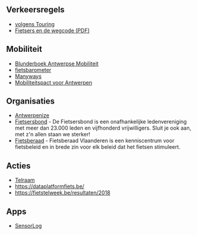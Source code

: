 ## Verkeersregels
- [volgens Touring](https://www.touring.be/nl/artikels/verkeersregels-voor-fietsers)
- [Fietsers en de wegcode (PDF)](http://www.politie.be/5388/sites/default/files/downloads/brochures/verkeer/Fietsers_en_de_wegcode_BIVV.pdf)


## Mobiliteit
- [Blunderboek Antwerpse Mobiliteit](http://www.blunderboek.be/)
- [fietsbarometer](http://fietsbarometer.provincieantwerpen.be/geoloketten/?viewer=fietsbarometer)
- [Manyways](https://www.manyways.be/antwerp)
- [Mobiliteitspact voor Antwerpen](https://antwerpenize.be/post/170604546232/mobiliteitspact-voor-antwerpen)


## Organisaties
- [Antwerpenize](https://antwerpenize.be/)
- [Fietsersbond](https://www.fietsersbond.be) - De Fietsersbond is een onafhankelijke ledenvereniging met meer dan 23.000 leden en vijfhonderd vrijwilligers. Sluit je ook aan, met z'n allen staan we sterker!
- [Fietsberaad](https://fietsberaad.be) - Fietsberaad Vlaanderen is een kenniscentrum voor fietsbeleid en in brede zin voor elk beleid dat het fietsen stimuleert.

## Acties
- [Telraam](https://www.telraam.net/)
- https://dataplatformfiets.be/
- https://fietstelweek.be/resultaten/2018

## Apps

- [SensorLog](https://itunes.apple.com/us/app/sensorlog/id388014573)
